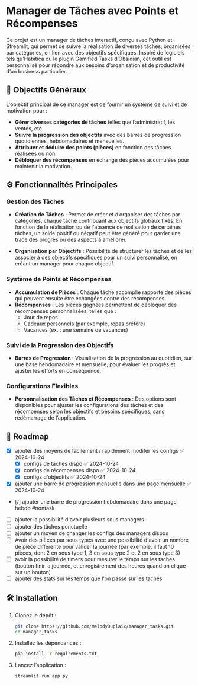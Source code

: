 
# Manager de Tâches avec Points et Récompenses

Ce projet est un manager de tâches interactif, conçu avec Python et Streamlit, qui permet de suivre la réalisation de diverses tâches, organisées par catégories, en lien avec des objectifs spécifiques. Inspiré de logiciels tels qu'Habitica ou le plugin Gamified Tasks d’Obsidian, cet outil est personnalisé pour répondre aux besoins d’organisation et de productivité d’un business particulier.

## 🎯 Objectifs Généraux

L'objectif principal de ce manager est de fournir un système de suivi et de motivation pour :
- **Gérer diverses catégories de tâches** telles que l’administratif, les ventes, etc.
- **Suivre la progression des objectifs** avec des barres de progression quotidiennes, hebdomadaires et mensuelles.
- **Attribuer et déduire des points (pièces)** en fonction des tâches réalisées ou non.
- **Débloquer des récompenses** en échange des pièces accumulées pour maintenir la motivation.

## ⚙️ Fonctionnalités Principales

### Gestion des Tâches

- **Création de Tâches** : Permet de créer et d’organiser des tâches par catégories, chaque tâche contribuant aux objectifs globaux fixés. En fonction de la réalisation ou de l'absence de réalisation de certaines tâches, un solde positif ou négatif peut être généré pour garder une trace des progrès ou des aspects à améliorer.
  
- **Organisation par Objectifs** : Possibilité de structurer les tâches et de les associer à des objectifs spécifiques pour un suivi personnalisé, en créant un manager pour chaque objectif.

### Système de Points et Récompenses

- **Accumulation de Pièces** : Chaque tâche accomplie rapporte des pièces qui peuvent ensuite être échangées contre des récompenses.
- **Récompenses** : Les pièces gagnées permettent de débloquer des récompenses personnalisées, telles que :
  - Jour de repos
  - Cadeaux personnels (par exemple, repas préféré)
  - Vacances (ex. : une semaine de vacances)

### Suivi de la Progression des Objectifs

- **Barres de Progression** : Visualisation de la progression au quotidien, sur une base hebdomadaire et mensuelle, pour évaluer les progrès et ajuster les efforts en conséquence.
  
### Configurations Flexibles

- **Personnalisation des Tâches et Récompenses** : Des options sont disponibles pour ajuster les configurations des tâches et des récompenses selon les objectifs et besoins spécifiques, sans redémarrage de l’application.

## 🔄 Roadmap

- [x] ajouter des moyens de facilement / rapidement modifer les configs ✅ 2024-10-24
	- [x] configs de taches dispo ✅ 2024-10-24
	- [x] configs de récompenses dispo ✅ 2024-10-24
	- [x] configs d'objectifs ✅ 2024-10-24
- [x] ajouter une barre de progression mensuelle dans une page mensuelle ✅ 2024-10-24
- [/] ajouter une barre de progression hebdomadaire dans une page hebdo #nontask
- [ ] ajouter la possibilité d'avoir plusieurs sous managers 
- [ ] ajouter des tâches ponctuelle 
- [ ] ajouter un moyen de changer les configs des managers dispos 
- [ ] Avoir des pièces par sous types avec une possibilité d'avoir un nombre de pièce différente pour valider la journée (par exemple, il faut 10 pièces, dont 2 en sous type 1, 3 en sous type 2 et 2 en sous type 3) 
- [ ] avoir la possibilité de timers pour mesurer le temps sur les taches (bouton finir la journée, et enregistrement des heures quand on clique sur un bouton) 
- [ ] ajouter des stats sur les temps que l'on passe sur les taches 

## 🛠️ Installation

1. Clonez le dépôt :
   ```bash
   git clone https://github.com/MelodyDuplaix/manager_tasks.git
   cd manager_tasks
   ```

2. Installez les dépendances :
   ```bash
   pip install -r requirements.txt
   ```

3. Lancez l’application :
   ```bash
   streamlit run app.py
   ```

